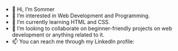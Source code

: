- 👋 Hi, I’m Sommer
- 👀 I’m interested in Web Development and Programming.
- 🌱 I’m currently learning HTML and CSS.
- 💞️ I’m looking to collaborate on beginner-friendly projects on web development or anything related to it.
- 📫 You can reach me through my LinkedIn profile: [](https://www.linkedin.com/in/sommer-b-161038216/)
<!---
8AngelWings8/8AngelWings8 is a ✨ special ✨ repository because its `README.md` (this file) appears on your GitHub profile.
You can click the Preview link to take a look at your changes.
--->

